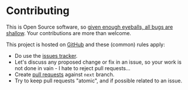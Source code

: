 # Contributing

This is Open Source software, so [given enough eyeballs, all bugs are shallow](https://en.wikipedia.org/wiki/Linus%27s_Law). Your contributions are more than welcome.

This project is hosted on [GitHub](https://githhub.com/christophevg/baseweb-plugin-oauth-protectedpage) and these (common) rules apply:

* Do use the [issues tracker](https://githhub.com/christophevg/baseweb-plugin-oauth-protectedpage/issues).
* Let's discuss any proposed change or fix in an issue, so your work is not done in vain - I hate to reject pull requests...
* Create [pull requests](https://githhub.com/christophevg/baseweb-plugin-oauth-protectedpage/pulls) against `next` branch.
* Try to keep pull requests "atomic", and if possible related to an issue.
